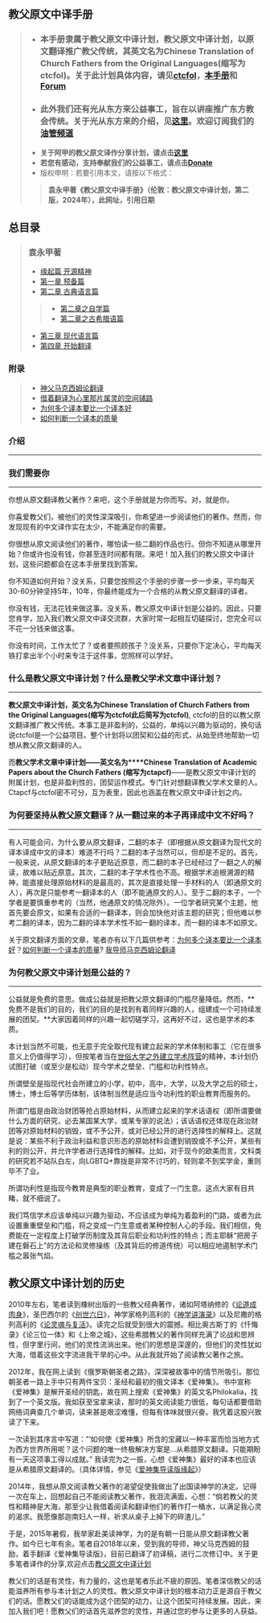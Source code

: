 
## 教父原文中译手册
> - ### 本手册隶属于教父原文中译计划，**教父原文中译计划，以原文翻译推广教父传统，其英文名为Chinese Translation of Church Fathers from the Original Languages(缩写为ctcfol)。关于此计划具体内容，请见[ctcfol](https://www.ctcfol.org/)，[本手册](https://doc.ctcfol.org)和[Forum](https://forum.ctcfol.org)**
> - ### 此外我们还有光从东方来公益事工，旨在以讲座推广东方教会传统。关于光从东方来的介绍，见[这里](https://gcdfl.org/)。欢迎订阅我们的[油管频道](https://www.youtube.com/@gcdfl)
> - **关于阿甲的教父原文译作分享计划，请点击[这里](https://www.ctcfol.org/2024/05/30/ctcfol-Ajia-share-plan/)**
> - **若您有感动，支持奉献我们的公益事工，请点击[Donate](https://www.ctcfol.org/donate/)**
> - 版权申明：若要引用本文，请按以下格式：
>> **袁永甲著《教父原文中译手册》（伦敦：教父原文中译计划，第二版，2024年），此网址，引用日期**

##  总目录
> ### 袁永甲著
> - [缘起篇 开源精神](https://doc.ctcfol.org/intro/)
> - [第一章 预备篇](https://doc.ctcfol.org/chapter1/)
> - [第二章 古典语言篇](https://doc.ctcfol.org/chapter2/)
>> - [第二章之自学篇](https://doc.ctcfol.org/David-Tang-self-learning/)
>> - [第二章之古希腊语篇](https://doc.ctcfol.org/2-Ancient-Greek/)
> - [第三章 现代语言篇](https://doc.ctcfol.org/chapter3/)
> - [第四章 开始翻译](https://doc.ctcfol.org/chapter4/)

### 附录
> - [神父马克西姆论翻译](/2022/01/28/我导师马克西姆-论翻译/)
> - [借着翻译为心里那片属灵的空间铺路](/2022/01/28/借着翻译为心里那片属灵的空间铺路/)
> - [为何多个译本要比一个译本好](/2022/02/09/袁永甲-论为何多个译本要比一个译本好/)
> - [如何判断一个译本的质量](/2022/02/10/袁永甲-如何判断一个译本的质量/)


### **介绍**
------

### **我们需要你**
------


你想从原文翻译教父著作？来吧，这个手册就是为你而写。对，就是你。

你喜爱教父们，被他们的灵性深深吸引，你希望进一步阅读他们的著作。然而，你发现现有的中文译作实在太少，不能满足你的需要。

你很想从原文阅读他们的著作，哪怕读一些二翻的作品也行。但你不知道从哪里开始？你或许也没有钱，你甚至连时间都有限。来吧！加入我们的教父原文中译计划，这些问题都会在这本手册里找到答案。

你不知道如何开始？没关系，只要您按照这个手册的步骤一步一步来，平均每天30-60分钟坚持5年，10年，你最终能成为一个合格的从教父原文翻译的译者。

你没有钱，无法花钱来做这事。没关系，教父原文中译计划是公益的。因此，只要您肯学，加入我们教父原文中译交流群，大家时常一起相互切磋探讨，您完全可以不花一分钱来做这事。

你没有时间，工作太忙了？或者要照顾孩子？没关系，只要你下定决心，平均每天铁打拿出半个小时来专注于这件事，您照样可以学好。

### **什么是教父原文中译计划？什么是教父学术文章中译计划？**
------

**教父原文中译计划，英文名为Chinese Translation of Church Fathers from the Original Languages(缩写为ctcfol此后简写为ctcfol)**, ctcfol的目的以教父原文翻译推广教父传统。本事工是非盈利的，公益的，单纯以兴趣为驱动的，换句话说ctcfol是一个公益项目。整个计划将以团契和公益的形式，从始至终地帮助一切想从教父原文翻译的人。

而**教父学术文章中译计划——英文名为****Chinese Translation of Academic Papers about the Church Fathers (缩写为ctapcf)**——是教父原文中译计划的附属计划，也是非盈利性的，团契运作模式。专门针对想翻译教父学术文章的人。Ctapcf与ctcfol密不可分，互为表里，因此也涵盖在教父原文中译计划之内。

### **为何要坚持从教父原文翻译？从一翻过来的本子再译成中文不好吗？**
------


有人可能会问，为什么要从原文翻译，二翻的本子（即根据从原文翻译为现代文的译本译成中文的译本）难道不行吗？二翻的本子当然可以，但却是不足的。首先，一般来说，从原文翻译的本子更贴近原意，而二翻的本子已经经过了一翻之人的解读，故难以贴近原意。其次，二翻的本子学术性也不高。根据学术追根溯源的精神，能直接处理原始材料的是最高的，其次是直接处理一手材料的人（即通原文的人），再次是只能参考一翻译本的人（即不能通原文的人）。至于二翻的本子，一个学者是要慎重参考的（当然，他通原文的情况除外）。一位学者研究某个主题，他首先要会原文，如果有合适的一翻译本，则会加快他对该主题的研究；但他难以参考二翻的译本，因为二翻的译本学术性不如一翻的译本，而一翻的译本不如原文。

关于原文翻译方面的文章，笔者亦有以下几篇供参考：[为何多个译本要比一个译本好](/2022/02/09/袁永甲-论为何多个译本要比一个译本好/)？[如何判断一个译本的质量](/2022/02/10/袁永甲-如何判断一个译本的质量/)? [我导师马克西姆论翻译](/2022/01/28/我导师马克西姆-论翻译/)


### **为何教父原文中译计划是公益的？**
------


公益就是免费的意思。做成公益就是把教父原文翻译的门槛尽量降低。然而，**免费不是我们的目的，我们的目的是找到有着同样兴趣的人，组建成一个可持续发展的团契。**大家因着同样的兴趣一起切磋学习，这再好不过，这也是学术的本质。

本计划当然不可能，也无意于完全取代现有建立起来的学术体制和事工（它在很多意义上仍值得学习），但按笔者当在[世俗大学之外建立学术阵营](https://www.gcdfl.org/2022/07/11/%E8%AE%BA%E5%9C%A8%E4%B8%96%E4%BF%97%E5%A4%A7%E5%AD%A6%E4%B9%8B%E5%A4%96%E5%BB%BA%E7%AB%8B%E5%AD%A6%E6%9C%AF%E9%98%B5%E8%90%A5%E7%9A%84%E5%BF%85%E8%A6%81%E6%80%A7/)的精神，本计划仍试图打破（或至少是松动）现今学术之壁垒、门槛和功利性特点。

所谓壁垒是指现代社会所建立的小学，初中，高中，大学，以及大学之后的硕士，博士，博士后等学历体制，该体制当然是适应当今功利性的职业教育而服务的。

所谓门槛是由政治财团等抢占原始材料，从而建立起来的学术话语权（即所谓要做什么方面的研究，必去某国某大学，或某专家的说法）；该话语权还体现在政治财团等对原始材料的销毁，或不予公开，或对已经公开的进行选择性的解释上。这就是说：某些不利于政治利益和意识形态的原始材料会遭到销毁或不予公开，某些有利的则公开，并允许学者进行选择性的解释。比如，对于现今的欧美而言，文科类的研究若不站队白左，向LGBTQ+靠拢是非常不讨巧的，轻则拿不到奖学金，重则毕不了业。

所谓功利性是指现今教育是典型的职业教育，变成了一门生意。这点大家有目共睹，就不细说了。

我们笃信学术应该单纯以兴趣为驱动，不应该成为单纯为着盈利的门路，或者为此设置重重壁垒和门槛，将之变成一门生意或者某种控制人心的手段。我们相信，免费能在一定程度上打破学历制度及其背后职业和功利性的特点；而主耶稣“把房子建在磐石上”的方法论和灵修操练（及其背后的修道传统）可以相应地遏制学术门槛之嚣张气焰。

**教父原文中译计划的历史**
------


2010年左右，笔者读到橡树出版的一些教父经典著作，诸如阿塔纳修的《[论道成肉身](https://book.douban.com/subject/3697475/)》，圣巴西尔的《[创世六日](https://book.douban.com/subject/5341017/)》，神学家格列高利的《[神学讲演录](https://book.douban.com/subject/3697466/)》以及尼撒的格列高利的《[论灵魂与复活](https://book.douban.com/subject/1810943/)》。读完之后就受到很大的震撼。相比奥古斯丁的《忏悔录》《论三位一体》和《上帝之城》，这些希腊教父的著作同样充满了论战和思辨性，但字里行间，他们的灵性流淌出来。他们的思想是深邃的，但他们的灵性犹如大海，借着这些文字流进我干旱的心中。从此我就开始了阅读教父著作之旅。

2012年，我在网上读到《俄罗斯朝圣者之路》，深深被故事中的情节所吸引。那位朝圣者一路上手中只有两件宝贝：圣经和最初的俄文译本《爱神集》。书中宣称《爱神集》是解开圣经的钥匙，故在网上搜索《爱神集》的英文名Philokalia，找到了一个英文版。我如获至宝拿来读，那时的英文阅读能力很低，每句话都要借助网络词典查几个单词，读来甚是艰涩难懂，但每有体味就很兴奋。我凭着这股兴致读了下来。

一次读到其序言中写道：”‘如何使《爱神集》所含的宝藏以一种丰富而恰当地方式为西方世界所用呢？这个问题的唯一终极解决方案是…从希腊原文翻译。只能期盼有一天这项事工得以成就。” 我读完为之一振，心想《爱神集》最好的译本也应该是从希腊原文翻译的。（具体详情，参见《[爱神集导读版缘起](https://ctcfol.org/2021/12/14/%e3%80%8a%e7%88%b1%e7%a5%9e%e9%9b%86%e3%80%8b%e5%af%bc%e8%af%bb%e7%89%88%e4%b9%8b%e7%bc%98%e8%b5%b7/)》）

2014年，我想从原文阅读教父著作的渴望促使我做出了出国读神学的决定。记得一次在车上，回想起自己不能阅读教父著作，我泪流满面，心想：“倘若教父的灵性和精神是大海，那至少让我借着阅读和翻译他们的著作打一桶水，以满足我心灵的渴求。我愿像那迦南妇人一样，祈求从桌子上掉下的碎渣儿。”

于是，2015年暑假，我举家赴美读神学，为的是有朝一日能从原文翻译教父著作。如今已七年有余。笔者自2018年以来，受到我的导师，神父马克西姆的鼓励，着手翻译《爱神集导读版》，目前已翻译了初译稿，进行二次修订中。关于更多笔者译作的分享,欢迎点击[教父原文中译计划](https://ctcfol.org/)

教父们的话是有灵性，有力量的，这也是笔者乐此不疲的原因。笔者深信教父的话能滋养所有参与本计划之人的灵性。教父原文中译计划的根本动力正是源自于教父们的话。愿教父们的话能成为这个团契的动力，让这个团契可持续发展。因此，来加入我们吧！愿教父们的话首先滋养您的灵性，并通过您的参与让更多的人获益。
